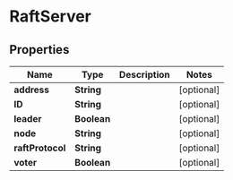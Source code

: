 

# RaftServer


## Properties

Name | Type | Description | Notes
------------ | ------------- | ------------- | -------------
**address** | **String** |  |  [optional]
**ID** | **String** |  |  [optional]
**leader** | **Boolean** |  |  [optional]
**node** | **String** |  |  [optional]
**raftProtocol** | **String** |  |  [optional]
**voter** | **Boolean** |  |  [optional]



